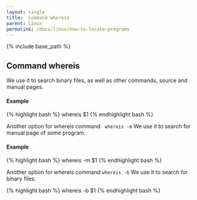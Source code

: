 ```yaml
---
layout: single
title:  Command whereis
parent: Linux
permalink: /docs/linux/how-to-locate-programs
---
```


{% include base_path %}


## Command whereis

We use it to search binary files, as well as other commands, source and manual pages.

#### Example
{% highlight bash %}
whereis $1
{% endhighlight bash %}

Another option for whereis command ``` whereis -m```
We use it to search for manual page of some program.

#### Example
{% highlight bash %}
whereis -m $1
{% endhighlight bash %}

Another option for whereis command ```whereis -b```
We use it to search for binary files.

{% highlight bash %}
whereis -b $1
{% endhighlight bash %}
